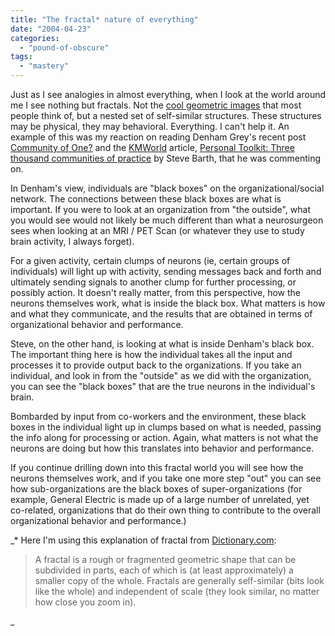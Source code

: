 ```yaml
---
title: "The fractal* nature of everything"
date: "2004-04-23"
categories: 
  - "pound-of-obscure"
tags: 
  - "mastery"
---
```


Just as I see analogies in almost everything, when I look at the world around me I see nothing but fractals. Not the [cool geometric images](http://www.google.com/search?sourceid=navclient&ie=UTF-8&oe=UTF-8&q=fractal+images) that most people think of, but a nested set of self-similar structures. These structures may be physical, they may behavioral. Everything. I can't help it. An example of this was my reaction on reading Denham Grey's recent post [Community of One?](http://denham.typepad.com/km/2004/02/community_of_on.html) and the [KMWorld](http://www.kmworld.com) article, [Personal Toolkit: Three thousand communities of practice](http://www.kmworld.com/publications/magazine/index.cfm?action=readarticle&article_id=1686&publication_id=1) by Steve Barth, that he was commenting on.  
  
In Denham's view, individuals are "black boxes" on the organizational/social network. The connections between these black boxes are what is important. If you were to look at an organization from "the outside", what you would see would not likely be much different than what a neurosurgeon sees when looking at an MRI / PET Scan (or whatever they use to study brain activity, I always forget).  
  
For a given activity, certain clumps of neurons (ie, certain groups of individuals) will light up with activity, sending messages back and forth and ultimately sending signals to another clump for further processing, or possibly action. It doesn't really matter, from this perspective, how the neurons themselves work, what is inside the black box. What matters is how and what they communicate, and the results that are obtained in terms of organizational behavior and performance.  
  
Steve, on the other hand, is looking at what is inside Denham's black box. The important thing here is how the individual takes all the input and processes it to provide output back to the organizations. If you take an individual, and look in from the "outside" as we did with the organization, you can see the "black boxes" that are the true neurons in the individual's brain.  
  
Bombarded by input from co-workers and the environment, these black boxes in the individual light up in clumps based on what is needed, passing the info along for processing or action. Again, what matters is not what the neurons are doing but how this translates into behavior and performance.  
  
If you continue drilling down into this fractal world you will see how the neurons themselves work, and if you take one more step "out" you can see how sub-organizations are the black boxes of super-organizations (for example, General Electric is made up of a large number of unrelated, yet co-related, organizations that do their own thing to contribute to the overall organizational behavior and performance.)  
  
_\* Here I'm using this explanation of fractal from [Dictionary.com](http://dictionary.reference.com/search?r=67&q=fractal):

> A fractal is a rough or fragmented geometric shape that can be subdivided in parts, each of which is (at least approximately) a smaller copy of the whole. Fractals are generally self-similar (bits look like the whole) and independent of scale (they look similar, no matter how close you zoom in).

_
